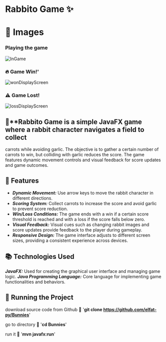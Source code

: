 # Rabbito Game ✨


# 📸 Images
### Playing the game
![InGame](https://github.com/elfat-py/Bunnies/assets/104862141/baa33307-210d-491a-b707-b110cf1edd27)

### 🔥 Game Win!'
![wonDisplayScreen](https://github.com/elfat-py/Bunnies/assets/104862141/e0894e2d-3c4f-4818-b041-d93f838b11a9)

### ⚠️ Game Lost!
![lossDisplayScreen](https://github.com/elfat-py/Bunnies/assets/104862141/b5bb3b87-60db-486b-a2ce-791922bc4306)



##  🎨**Rabbito Game  is a simple JavaFX game where a rabbit character navigates a field to collect
carrots while avoiding garlic. The objective is to gather a certain number of carrots to win,
but colliding with garlic reduces the score. The game features dynamic movement controls and visual 
feedback for score updates and game outcomes.


## 💫 Features
- ***Dynamic Movement:*** Use arrow keys to move the rabbit character in different directions.
- ***Scoring System:*** Collect carrots to increase the score and avoid garlic to prevent score reduction.
- ***Win/Loss Conditions:*** The game ends with a win if a certain score threshold is reached and with a loss if the score falls below zero.
- ***Visual Feedback:*** Visual cues such as changing rabbit images and score updates provide feedback to the player during gameplay.
- ***Responsive Design:*** The game interface adjusts to different screen sizes, providing a consistent experience across devices.


## 📚 Technologies Used
***JavaFX:*** Used for creating the graphical user interface and managing game logic.
***Java Programming Language:*** Core language for implementing game functionalities and behaviors.


## 🚦 Running the Project
download source code from Github 💾
'__git clone https://github.com/elfat-py/Bunnies__'

go to directory 📁
'__cd Bunnies__'

run it 🎉
'__mvn javafx:run__'
